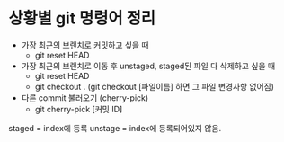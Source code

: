 # 상황별 git 명령어 정리
- 가장 최근의 브랜치로 커밋하고 싶을 때
  - git reset HEAD
- 가장 최근의 브랜치로 이동 후 unstaged, staged된 파일 다 삭제하고 싶을 때
  - git reset HEAD
  - git checkout .   (git checkout [파일이름] 하면 그 파일 변경사항 없어짐)
- 다른 commit 불러오기 (cherry-pick)
  - git cherry-pick [커밋 ID]

staged = index에 등록
unstage = index에 등록되어있지 않음.
